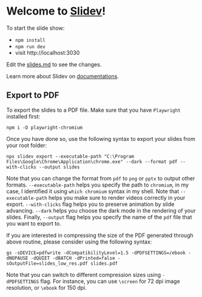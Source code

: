 
# Welcome to [Slidev](https://github.com/slidevjs/slidev)!

To start the slide show:

- `npm install`
- `npm run dev`
- visit http://localhost:3030

Edit the [slides.md](./slides.md) to see the changes.

Learn more about Slidev on [documentations](https://sli.dev/).

## Export to PDF

To export the slides to a PDF file. Make sure that you have `Playwright` installed first:

```shell
npm i -D playwright-chromium
```

Once you have done so, use the following syntax to export your slides from your root folder:


```shell
npx slidev export --executable-path "C:\Program Files\Google\Chrome\Application\chrome.exe" --dark --format pdf --with-clicks --output slides
```
Note that you can change the format from `pdf` to `png` or `pptx` to output other formats.
`--executable-path` helps you specify the path to `chromium`, in my case, I identified it using `which chromium` syntax in my shell.
Note that `--executable-path` helps you make sure to render videos correctly in your export.
`--with-clicks` flag helps you to preserve animation by slide advancing.
`--dark` helps you choose the dark mode in the rendering of your slides.
Finally, `--output` flag helps you specify the name of the `pdf` file that you want to export to.

If you are interested in compressing the size of the PDF generated through above routine, please consider using the following syntax:

```shell
gs -sDEVICE=pdfwrite -dCompatibilityLevel=1.5 -dPDFSETTINGS=/ebook -dNOPAUSE -dQUIET -dBATCH -dPrinted=false -sOutputFile=slides_low_res.pdf slides.pdf
```

Note that you can switch to different compression sizes using `-dPDFSETTINGS` flag. For instance, you can use `\screen` for 72 dpi image resolution, or `\ebook` for 150 dpi.
